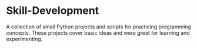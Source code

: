 # Skill-Development
A collection of small Python projects and scripts for practicing programming concepts. These projects cover basic ideas and were great for learning and experimenting.
